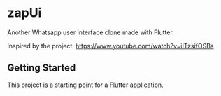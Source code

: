 # zapUi

Another Whatsapp user interface clone made with Flutter.

Inspired by the project: https://www.youtube.com/watch?v=iITzsifOSBs

## Getting Started

This project is a starting point for a Flutter application.

